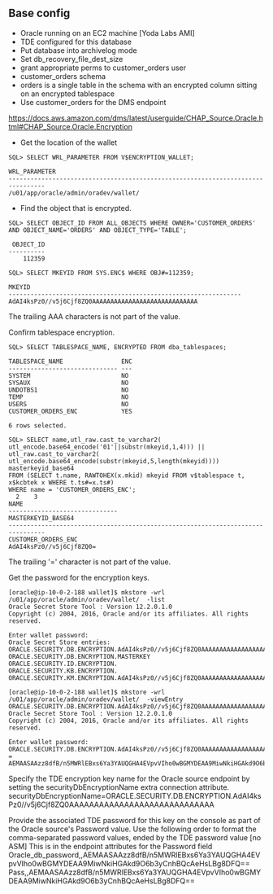 ## Base config
- Oracle running on an EC2 machine [Yoda Labs AMI]
- TDE configured for this database
- Put database into archivelog mode
- Set db_recovery_file_dest_size
- grant appropriate perms to customer_orders user
- customer_orders schema
- orders is a single table in the schema with an encrypted column sitting on an encrypted tablespace
- Use customer_orders for the DMS endpoint

https://docs.aws.amazon.com/dms/latest/userguide/CHAP_Source.Oracle.html#CHAP_Source.Oracle.Encryption
- Get the location of the wallet
```
SQL> SELECT WRL_PARAMETER FROM V$ENCRYPTION_WALLET;

WRL_PARAMETER
--------------------------------------------------------------------------------
/u01/app/oracle/admin/oradev/wallet/
```
- Find the object that is encrypted.
```
SQL> SELECT OBJECT_ID FROM ALL_OBJECTS WHERE OWNER='CUSTOMER_ORDERS' AND OBJECT_NAME='ORDERS' AND OBJECT_TYPE='TABLE';

 OBJECT_ID
----------
    112359

SQL> SELECT MKEYID FROM SYS.ENC$ WHERE OBJ#=112359;

MKEYID
----------------------------------------------------------------
AdAI4ksPz0//v5j6Cjf8ZQ0AAAAAAAAAAAAAAAAAAAAAAAAAAAAA
```
The trailing AAA characters is not part of the value.

Confirm tablespace encryption.
```
SQL> SELECT TABLESPACE_NAME, ENCRYPTED FROM dba_tablespaces;

TABLESPACE_NAME                ENC
------------------------------ ---
SYSTEM                         NO
SYSAUX                         NO
UNDOTBS1                       NO
TEMP                           NO
USERS                          NO
CUSTOMER_ORDERS_ENC            YES

6 rows selected.

SQL> SELECT name,utl_raw.cast_to_varchar2( utl_encode.base64_encode('01'||substr(mkeyid,1,4))) || utl_raw.cast_to_varchar2( utl_encode.base64_encode(substr(mkeyid,5,length(mkeyid)))) masterkeyid_base64
FROM (SELECT t.name, RAWTOHEX(x.mkid) mkeyid FROM v$tablespace t, x$kcbtek x WHERE t.ts#=x.ts#)
WHERE name = 'CUSTOMER_ORDERS_ENC';
  2    3
NAME
------------------------------
MASTERKEYID_BASE64
--------------------------------------------------------------------------------
CUSTOMER_ORDERS_ENC
AdAI4ksPz0//v5j6Cjf8ZQ0=
```
The trailing '=' character is not part of the value.

Get the password for the encryption keys.
```
[oracle@ip-10-0-2-188 wallet]$ mkstore -wrl /u01/app/oracle/admin/oradev/wallet/  -list
Oracle Secret Store Tool : Version 12.2.0.1.0
Copyright (c) 2004, 2016, Oracle and/or its affiliates. All rights reserved.

Enter wallet password:
Oracle Secret Store entries:
ORACLE.SECURITY.DB.ENCRYPTION.AdAI4ksPz0//v5j6Cjf8ZQ0AAAAAAAAAAAAAAAAAAAAAAAAAAAAA
ORACLE.SECURITY.DB.ENCRYPTION.MASTERKEY
ORACLE.SECURITY.ID.ENCRYPTION.
ORACLE.SECURITY.KB.ENCRYPTION.
ORACLE.SECURITY.KM.ENCRYPTION.AdAI4ksPz0//v5j6Cjf8ZQ0AAAAAAAAAAAAAAAAAAAAAAAAAAAAA

[oracle@ip-10-0-2-188 wallet]$ mkstore -wrl /u01/app/oracle/admin/oradev/wallet/  -viewEntry ORACLE.SECURITY.DB.ENCRYPTION.AdAI4ksPz0//v5j6Cjf8ZQ0AAAAAAAAAAAAAAAAAAAAAAAAAAAAA
Oracle Secret Store Tool : Version 12.2.0.1.0
Copyright (c) 2004, 2016, Oracle and/or its affiliates. All rights reserved.

Enter wallet password:
ORACLE.SECURITY.DB.ENCRYPTION.AdAI4ksPz0//v5j6Cjf8ZQ0AAAAAAAAAAAAAAAAAAAAAAAAAAAAA = AEMAASAAzz8dfB/n5MWRlEBxs6Ya3YAUQGHA4EVpvVIho0wBGMYDEAA9MiwNkiHGAkd9O6b3yCnhBQcAeHsLBg8DFQ==

```
Specify the TDE encryption key name for the Oracle source endpoint by setting the securityDbEncryptionName extra connection attribute.
securityDbEncryptionName=ORACLE.SECURITY.DB.ENCRYPTION.AdAI4ksPz0//v5j6Cjf8ZQ0AAAAAAAAAAAAAAAAAAAAAAAAAAAAA

Provide the associated TDE password for this key on the console as part of the Oracle source's Password value. Use the following order to format the comma-separated password values, ended by the TDE password value [no ASM]
This is in the endpoint attributes for the Password field
Oracle_db_password,,AEMAASAAzz8dfB/n5MWRlEBxs6Ya3YAUQGHA4EVpvVIho0wBGMYDEAA9MiwNkiHGAkd9O6b3yCnhBQcAeHsLBg8DFQ==
Pass,,AEMAASAAzz8dfB/n5MWRlEBxs6Ya3YAUQGHA4EVpvVIho0wBGMYDEAA9MiwNkiHGAkd9O6b3yCnhBQcAeHsLBg8DFQ==


